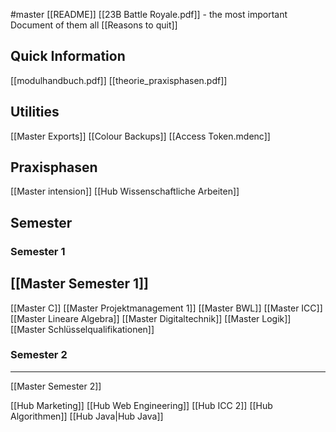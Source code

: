#master
[[README]]
[[23B Battle Royale.pdf]] - the most important Document of them all
[[Reasons to quit]]
## Quick Information
[[modulhandbuch.pdf]]
[[theorie_praxisphasen.pdf]]

## Utilities
[[Master Exports]]
[[Colour Backups]]
[[Access Token.mdenc]]

## Praxisphasen
[[Master intension]]
[[Hub Wissenschaftliche Arbeiten]]


## Semester

### Semester 1
[[Master Semester 1]]
---

[[Master C]]
[[Master Projektmanagement 1]]
[[Master BWL]]
[[Master ICC]]
[[Master Lineare Algebra]]
[[Master Digitaltechnik]]
[[Master Logik]]
[[Master Schlüsselqualifikationen]]


### Semester 2
--- 
[[Master Semester 2]]

[[Hub Marketing]]
[[Hub Web Engineering]]
[[Hub ICC 2]]
[[Hub Algorithmen]]
[[Hub Java|Hub Java]]


